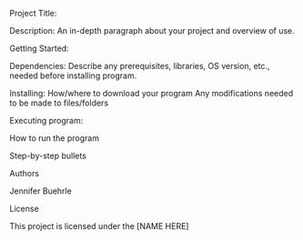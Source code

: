 Project Title:


Description:
An in-depth paragraph about your project and overview of use.

Getting Started:


Dependencies:
Describe any prerequisites, libraries, OS version, etc., needed before installing program.

Installing:
How/where to download your program
Any modifications needed to be made to files/folders

Executing program:

How to run the program

Step-by-step bullets


Authors

Jennifer Buehrle

License

This project is licensed under the [NAME HERE] 

